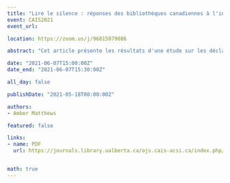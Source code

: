 ```yaml
---
title: "Lire le silence : réponses des bibliothèques canadiennes à l'injustice raciale"
event: CAIS2021
event_url: 

location: https://zoom.us/j/96815079086

abstract: "Cet article présente les résultats d'une étude sur les déclarations émises par la communauté des bibliothèques canadiennes à la suite de la mort de George Floyd en mai 2020. Cette étude est basée sur une analyse de contenu à méthodes mixtes pour (a) identifier les réponses formelles entre mai et août 2020; (b) analyser les thèmes; et (c) identifier les engagements en matière de responsabilisation et de recherche futures. Quatre-vingt-dix-sept organisations, représentant de grandes bibliothèques publiques et universitaires ainsi que des associations provinciales, nationales et professionnelles, participaient à l'étude. Les résultats démontrent qu'un tiers de la communauté des bibliothèques canadiennes échantillonnée a officiellement répondu par une déclaration organisationnelle et qu’un plus petit nombre a qualifié leur organisation de contributrice au racisme systémique dans la société canadienne."

date: "2021-06-07T15:00:00Z"
date_end: "2021-06-07T15:30:00Z"

all_day: false

publishDate: "2021-05-18T00:00:00Z"

authors:
- Amber Matthews

featured: false

links:
- name: PDF
  url: https://journals.library.ualberta.ca/ojs.cais-acsi.ca/index.php/cais-asci/article/view/1206/1042


math: true
---
```


